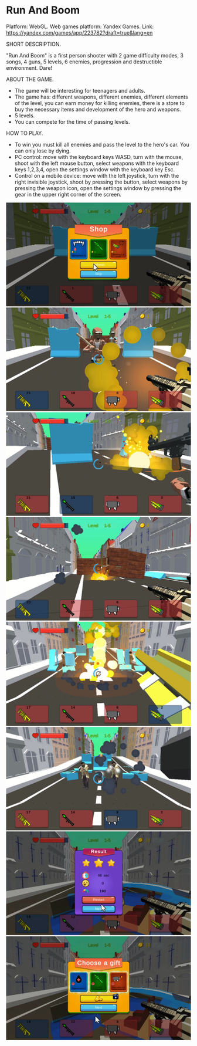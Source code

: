 # Run And Boom

Platform: WebGL. Web games platform: Yandex Games. Link: https://yandex.com/games/app/223782?draft=true&lang=en

SHORT DESCRIPTION.

"Run And Boom" is a first person shooter with 2 game difficulty modes, 3 songs, 4 guns, 5 levels, 6 enemies, progression and destructible environment. Dare!


ABOUT THE GAME.
- The game will be interesting for teenagers and adults.
- The game has: different weapons, different enemies, different elements of the level, you can earn money for killing enemies, there is a store to buy the necessary items and development of the hero and weapons.
- 5 levels.
- You can compete for the time of passing levels.


HOW TO PLAY.
- To win you must kill all enemies and pass the level to the hero's car. You can only lose by dying.
- PC control: move with the keyboard keys WASD, turn with the mouse, shoot with the left mouse button, select weapons with the keyboard keys 1,2,3,4, open the settings window with the keyboard key Esc.
- Control on a mobile device: move with the left joystick, turn with the right invisible joystick, shoot by pressing the button, select weapons by pressing the weapon icon, open the settings window by pressing the gear in the upper right corner of the screen.


![alt text](https://github.com/StasonicK/RunAndBoom/blob/develop/1ShopEn.PNG?raw=true)
![alt text](https://github.com/StasonicK/RunAndBoom/blob/develop/2GLEn.PNG?raw=true)
![alt text](https://github.com/StasonicK/RunAndBoom/blob/develop/3RPGEn.PNG?raw=true)
![alt text](https://github.com/StasonicK/RunAndBoom/blob/develop/4DestructionEn.PNG?raw=true)
![alt text](https://github.com/StasonicK/RunAndBoom/blob/develop/5MortarEn.PNG?raw=true)
![alt text](https://github.com/StasonicK/RunAndBoom/blob/develop/6RLEn.PNG?raw=true)
![alt text](https://github.com/StasonicK/RunAndBoom/blob/develop/7ResultEn.PNG?raw=true)
![alt text](https://github.com/StasonicK/RunAndBoom/blob/develop/8GiftsEn.PNG?raw=true)
